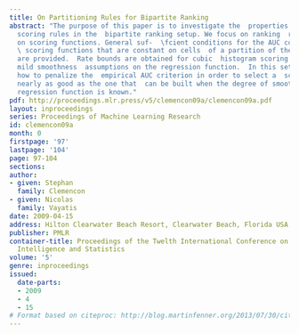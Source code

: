 ```yaml
---
title: On Partitioning Rules for Bipartite Ranking
abstract: "The purpose of this paper is to investigate the  properties of partitioning
  scoring rules in the  bipartite ranking setup. We focus on ranking  rules based
  on scoring functions. General suf-  \fcient conditions for the AUC consistency of
  \ scoring functions that are constant on cells  of a partition of the feature space
  are provided.  Rate bounds are obtained for cubic  histogram scoring rules under
  mild smoothness  assumptions on the regression function.  In this setup, it is shown
  how to penalize the  empirical AUC criterion in order to select a  scoring rule
  nearly as good as the one that  can be built when the degree of smoothness  of the
  regression function is known."
pdf: http://proceedings.mlr.press/v5/clemencon09a/clemencon09a.pdf
layout: inproceedings
series: Proceedings of Machine Learning Research
id: clemencon09a
month: 0
firstpage: '97'
lastpage: '104'
page: 97-104
sections: 
author:
- given: Stephan
  family: Clemencon
- given: Nicolas
  family: Vayatis
date: 2009-04-15
address: Hilton Clearwater Beach Resort, Clearwater Beach, Florida USA
publisher: PMLR
container-title: Proceedings of the Twelth International Conference on Artificial
  Intelligence and Statistics
volume: '5'
genre: inproceedings
issued:
  date-parts:
  - 2009
  - 4
  - 15
# Format based on citeproc: http://blog.martinfenner.org/2013/07/30/citeproc-yaml-for-bibliographies/
---
```

